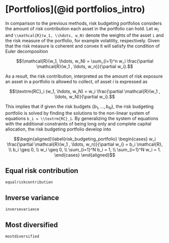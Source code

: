 # [Portfolios](@id portfolios_intro)
In comparison to the previous methods, risk budgeting portfolios considers the amount of risk contribution each asset in the portfolio can hold.  Let $w_i$ and ``\\mathcal{R}(w_1, \\hdots, w_N)`` denote the weights of the asset ``i`` and the risk measure of the portfolio, for example volatility, respectively. Given that the risk measure is coherent and convex it will satisfy the condition of Euler decomposition

```math
\\mathcal{R}(w_1, \hdots, w_N) = \sum_{i=1}^n w_i \frac{\partial \mathcal{R}(w_1 , \ldots, w_n)}{\partial w_i}.
```

As a result, the risk contribution, interpreted as the amount of risk exposure an asset in a portfolio is allowed to collect, of asset $i$ is expressed as
```math
\\textrm{RC}_i (w_1, \hdots, w_N) = w_i \frac{\partial \mathcal{R}(w_1 , \ldots, w_N)}{\partial w_i}.
```
This implies that if given the risk budgets $\{b_1, \ldots, b_N\}$, the risk budgeting portfolio is solved by finding the solutions to the non-linear system of equations ``b_i = \\textrm{RC}_i``. By generalizing the system of equations with the additional constraints of being long only and complete capital allocation, the risk budgeting portfolio develop into
```math
\begin{aligned}\label{risk_budgeting_portfolio}
    \begin{cases}
    w_i \frac{\partial \mathcal{R}(w_1 , \ldots, w_n)}{\partial w_i} = b_i \mathcal{R}, \\
    b_i \geq 0, \\
    w_i \geq 0, \\
    \sum_{i=1}^N b_i = 1, \\
    \sum_{i=1}^N w_i = 1.
    \end{cases}
 \end{aligned}
```


## Equal risk contribution
```@docs
equalriskcontribution
```

## Inverse variance
```@docs
inversevariance
```


## Most diversified

```@docs
mostdiversified
```
